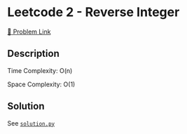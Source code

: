 # Leetcode 2 - Reverse Integer

[🔗 Problem Link](https://leetcode.com/problems/reverse-integer/)

## Description

Time Complexity: O(n)

Space Complexity: O(1)

## Solution

See [`solution.py`](solution.py)
